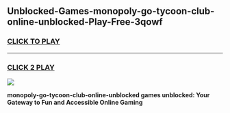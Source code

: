 
## Unblocked-Games-monopoly-go-tycoon-club-online-unblocked-Play-Free-3qowf
<h3>
<a href="https://premium76.site?title=monopoly-go-tycoon-club-online-unblocked&ref=18A1">CLICK TO PLAY</a></h3>
<hr>

<h3>
<a href="https://premium76.site?title=monopoly-go-tycoon-club-online-unblocked&ref=18A1">CLICK 2 PLAY</a>
  
</h3>

<a href="https://premium76.site?title=monopoly-go-tycoon-club-online-unblocked&ref=18A1"><img src="https://clearcache.store/games.png"></a>


**monopoly-go-tycoon-club-online-unblocked games unblocked: Your Gateway to Fun and Accessible Online Gaming**
